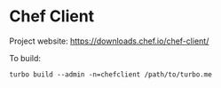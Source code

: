 # Chef Client

Project website: https://downloads.chef.io/chef-client/

To build: 

    turbo build --admin -n=chefclient /path/to/turbo.me